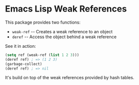 # Emacs Lisp Weak References

This package provides two functions:

 * `weak-ref` -- Creates a weak reference to an object
 * `deref` -- Access the object behind a weak reference

See it in action:

```el
(setq ref (weak-ref (list 1 2 3)))
(deref ref) ; => (1 2 3)
(garbage-collect)
(deref ref) ; => nil
```

It's build on top of the weak references provided by hash tables.
